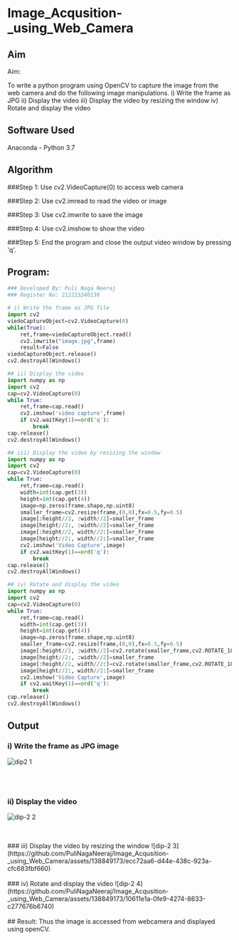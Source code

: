 # Image_Acqusition-_using_Web_Camera
## Aim
 
Aim:
 
To write a python program using OpenCV to capture the image from the web camera and do the following image manipulations.
i) Write the frame as JPG 
ii) Display the video 
iii) Display the video by resizing the window
iv) Rotate and display the video

## Software Used
Anaconda - Python 3.7
## Algorithm
###Step 1:
Use cv2.VideoCapture(0) to access web camera

###Step 2:
Use cv2.imread to read the video or image

###Step 3:
Use cv2.imwrite to save the image

###Step 4:
Use cv2.imshow to show the video

###Step 5:
End the program and close the output video window by pressing 'q'.

## Program:
``` Python
### Developed By: Puli Naga Neeraj
### Register No: 212223240130

# i) Write the frame as JPG file
import cv2
viedoCaptureObject=cv2.VideoCapture(0)
while(True):
    ret,frame=viedoCaptureObject.read()
    cv2.imwrite("image.jpg",frame)
    result=False
viedoCaptureObject.release()
cv2.destroyAllWindows()

## ii) Display the video
import numpy as np
import cv2
cap=cv2.VideoCapture(0)
while True:
    ret,frame=cap.read()
    cv2.imshow('video capture',frame)
    if cv2.waitKey(1)==ord('q'):
        break
cap.release()
cv2.destroyAllWindows()

## iii) Display the video by resizing the window
import numpy as np
import cv2
cap=cv2.VideoCapture(0)
while True:
    ret,frame=cap.read()
    width=int(cap.get(3))
    height=int(cap.get(4))
    image=np.zeros(frame.shape,np.uint8)
    smaller_frame=cv2.resize(frame,(0,0),fx=0.5,fy=0.5)
    image[:height//2, :width//2]=smaller_frame
    image[height//2:, :width//2]=smaller_frame
    image[:height//2, width//2:]=smaller_frame
    image[height//2:, width//2:]=smaller_frame
    cv2.imshow('Video Capture',image)
    if cv2.waitKey(1)==ord('q'):
        break
cap.release()
cv2.destroyAllWindows()

## iv) Rotate and display the video
import numpy as np
import cv2
cap=cv2.VideoCapture(0)
while True:
    ret,frame=cap.read()
    width=int(cap.get(3))
    height=int(cap.get(4))
    image=np.zeros(frame.shape,np.uint8)
    smaller_frame=cv2.resize(frame,(0,0),fx=0.5,fy=0.5)
    image[:height//2, :width//2]=cv2.rotate(smaller_frame,cv2.ROTATE_180)
    image[height//2:, :width//2]=smaller_frame
    image[:height//2, width//2:]=cv2.rotate(smaller_frame,cv2.ROTATE_180)
    image[height//2:, width//2:]=smaller_frame
    cv2.imshow('Video Capture',image)
    if cv2.waitKey(1)==ord('q'):
        break
cap.release()
cv2.destroyAllWindows()
```
## Output

### i) Write the frame as JPG image
![dip2 1](https://github.com/PuliNagaNeeraj/Image_Acqusition-_using_Web_Camera/assets/138849173/8bdf8ebb-db8b-4abd-85a6-b38f78c557fe)

</br>
</br>


### ii) Display the video
![dip-2 2](https://github.com/PuliNagaNeeraj/Image_Acqusition-_using_Web_Camera/assets/138849173/219553c1-c87a-431a-a636-28add8d8ef79)

</br>
</br>
### iii) Display the video by resizing the window
![dip-2 3](https://github.com/PuliNagaNeeraj/Image_Acqusition-_using_Web_Camera/assets/138849173/ecc72aa6-d44e-438c-923a-cfc683fbf660)

</br>
</br>
### iv) Rotate and display the video
![dip-2 4](https://github.com/PuliNagaNeeraj/Image_Acqusition-_using_Web_Camera/assets/138849173/10611e1a-0fe9-4274-8633-c277676b6740)

</br>
</br>
## Result:
Thus the image is accessed from webcamera and displayed using openCV.
